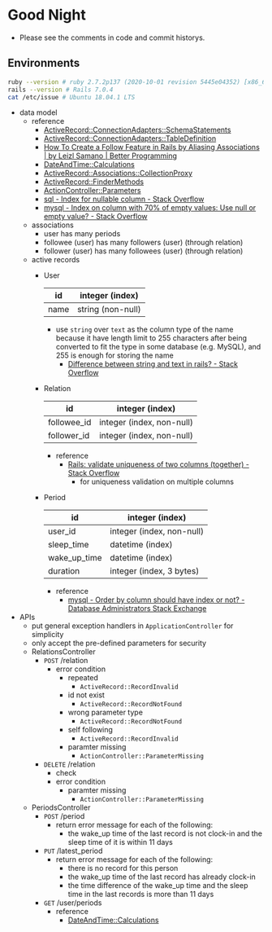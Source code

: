 # Good Night

- Please see the comments in code and commit historys.

## Environments

```bash
ruby --version # ruby 2.7.2p137 (2020-10-01 revision 5445e04352) [x86_64-linux]
rails --version # Rails 7.0.4
cat /etc/issue # Ubuntu 18.04.1 LTS
```

- data model
    - reference
        - [ActiveRecord::ConnectionAdapters::SchemaStatements](https://api.rubyonrails.org/v7.0.4/classes/ActiveRecord/ConnectionAdapters/SchemaStatements.html#method-i-add_column)
        - [ActiveRecord::ConnectionAdapters::TableDefinition](https://api.rubyonrails.org/v7.0.4/classes/ActiveRecord/ConnectionAdapters/TableDefinition.html#method-i-column)
        - [How To Create a Follow Feature in Rails by Aliasing Associations | by Leizl Samano | Better Programming](https://betterprogramming.pub/how-to-create-a-follow-feature-in-rails-by-aliasing-associations-30d63edee284)
        - [DateAndTime::Calculations](https://api.rubyonrails.org/classes/DateAndTime/Calculations.html)
        - [ActiveRecord::Associations::CollectionProxy](https://api.rubyonrails.org/v7.0.4/classes/ActiveRecord/Associations/CollectionProxy.html#method-i-3C-3C)
        - [ActiveRecord::FinderMethods](https://api.rubyonrails.org/v7.0.4/classes/ActiveRecord/FinderMethods.html#method-i-last-21)
        - [ActionController::Parameters](https://api.rubyonrails.org/v7.0.4/classes/ActionController/Parameters.html#method-i-permit)
        - [sql - Index for nullable column - Stack Overflow](https://stackoverflow.com/questions/9175591/index-for-nullable-column)
        - [mysql - Index on column with 70% of empty values: Use null or empty value? - Stack Overflow](https://stackoverflow.com/questions/34371494/index-on-column-with-70-of-empty-values-use-null-or-empty-value)
    - associations
        - user has many periods
        - followee (user) has many followers (user) (through relation)
        - follower (user) has many followees (user) (through relation)
    - active records
        - User
            
            
            | id | integer (index) |
            | --- | --- |
            | name | string (non-null) |
            - use `string` over `text` as the column type of the name because it have length limit to 255 characters after being converted to fit the type in some database (e.g. MySQL), and 255 is enough for storing the name
                - [Difference between string and text in rails? - Stack Overflow](https://stackoverflow.com/questions/3354330/difference-between-string-and-text-in-rails)
        - Relation
            
            
            | id | integer (index) |
            | --- | --- |
            | followee_id | integer (index, non-null) |
            | follower_id | integer (index, non-null) |
            - reference
                - [Rails: validate uniqueness of two columns (together) - Stack Overflow](https://stackoverflow.com/questions/34424154/rails-validate-uniqueness-of-two-columns-together)
                    - for uniqueness validation on multiple columns
        - Period
            
            
            | id | integer (index) |
            | --- | --- |
            | user_id | integer (index, non-null) |
            | sleep_time | datetime (index) |
            | wake_up_time | datetime (index) |
            | duration | integer (index, 3 bytes) |
            - reference
                - [mysql - Order by column should have index or not? - Database Administrators Stack Exchange](https://dba.stackexchange.com/questions/11031/order-by-column-should-have-index-or-not)
- APIs
    - put general exception handlers in `ApplicationController` for simplicity
    - only accept the pre-defined parameters for security
    - RelationsController
        - `POST` /relation
            - error condition
                - repeated
                    - `ActiveRecord::RecordInvalid`
                - id not exist
                    - `ActiveRecord::RecordNotFound`
                - wrong parameter type
                    - `ActiveRecord::RecordNotFound`
                - self following
                    - `ActiveRecord::RecordInvalid`
                - paramter missing
                    - `ActionController::ParameterMissing`
        - `DELETE` /relation
            - check
            - error condition
                - paramter missing
                    - `ActionController::ParameterMissing`
    - PeriodsController
        - `POST` /period
            - return error message for each of the following:
                - the wake_up time of the last record is not clock-in and the sleep time of it is within 11 days
        - `PUT` /latest_period
            - return error message for each of the following:
                - there is no record for this person
                - the wake_up time of the last record has already clock-in
                - the time difference of the wake_up time and the sleep time in the last records is more than 11 days
        - `GET` /user/periods
            - reference
                - [DateAndTime::Calculations](https://api.rubyonrails.org/classes/DateAndTime/Calculations.html)